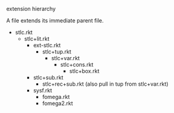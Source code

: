 extension hierarchy

A file extends its immediate parent file.

- stlc.rkt
   - stlc+lit.rkt
     - ext-stlc.rkt
       - stlc+tup.rkt
         - stlc+var.rkt
           - stlc+cons.rkt
             - stlc+box.rkt
     - stlc+sub.rkt
       - stlc+rec+sub.rkt (also pull in tup from stlc+var.rkt)
     - sysf.rkt
       - fomega.rkt
       - fomega2.rkt